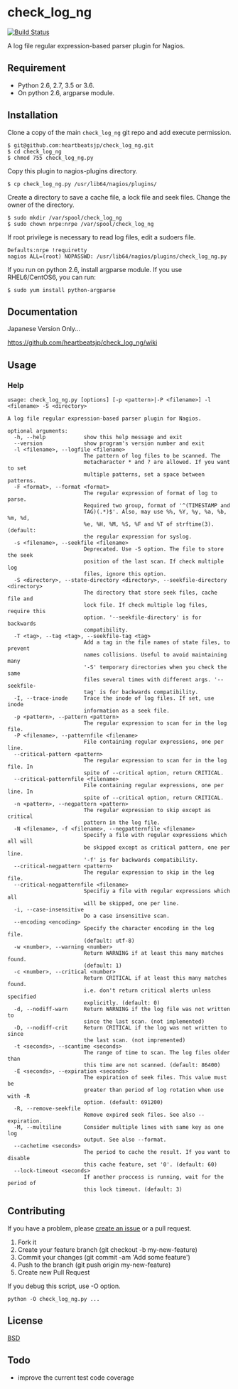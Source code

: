 # check_log_ng

[![Build Status](https://travis-ci.org/heartbeatsjp/check_log_ng.svg?branch=master)](https://travis-ci.org/heartbeatsjp/check_log_ng)

A log file regular expression-based parser plugin for Nagios.

## Requirement

- Python 2.6, 2.7, 3.5 or 3.6.
- On python 2.6, argparse module.

## Installation

Clone a copy of the main `check_log_ng` git repo and add execute permission.

```
$ git@github.com:heartbeatsjp/check_log_ng.git
$ cd check_log_ng
$ chmod 755 check_log_ng.py
```
Copy this plugin to nagios-plugins directory.

```
$ cp check_log_ng.py /usr/lib64/nagios/plugins/
```

Create a directory to save a cache file, a lock file and seek files.
Change the owner of the directory.
```
$ sudo mkdir /var/spool/check_log_ng
$ sudo chown nrpe:nrpe /var/spool/check_log_ng
```

If root privilege is necessary to read log files, edit a  sudoers file.

```
Defaults:nrpe !requiretty
nagios ALL=(root) NOPASSWD: /usr/lib64/nagios/plugins/check_log_ng.py
```

If you run on python 2.6, install argparse module.
If you use RHEL6/CentOS6, you can run:

```
$ sudo yum install python-argparse
```

## Documentation

Japanese Version Only...

https://github.com/heartbeatsjp/check_log_ng/wiki

## Usage

### Help

```
usage: check_log_ng.py [options] [-p <pattern>|-P <filename>] -l <filename> -S <directory>

A log file regular expression-based parser plugin for Nagios.

optional arguments:
  -h, --help            show this help message and exit
  --version             show program's version number and exit
  -l <filename>, --logfile <filename>
                        The pattern of log files to be scanned. The
                        metacharacter * and ? are allowed. If you want to set
                        multiple patterns, set a space between patterns.
  -F <format>, --format <format>
                        The regular expression of format of log to parse.
                        Required two group, format of '^(TIMESTAMP and
                        TAG)(.*)$'. Also, may use %%, %Y, %y, %a, %b, %m, %d,
                        %e, %H, %M, %S, %F and %T of strftime(3). (default:
                        the regular expression for syslog.
  -s <filename>, --seekfile <filename>
                        Deprecated. Use -S option. The file to store the seek
                        position of the last scan. If check multiple log
                        files, ignore this option.
  -S <directory>, --state-directory <directory>, --seekfile-directory <directory>
                        The directory that store seek files, cache file and
                        lock file. If check multiple log files, require this
                        option. '--seekfile-directory' is for backwards
                        compatibility.
  -T <tag>, --tag <tag>, --seekfile-tag <tag>
                        Add a tag in the file names of state files, to prevent
                        names collisions. Useful to avoid maintaining many
                        '-S' temporary directories when you check the same
                        files several times with different args. '--seekfile-
                        tag' is for backwards compatibility.
  -I, --trace-inode     Trace the inode of log files. If set, use inode
                        information as a seek file.
  -p <pattern>, --pattern <pattern>
                        The regular expression to scan for in the log file.
  -P <filename>, --patternfile <filename>
                        File containing regular expressions, one per line.
  --critical-pattern <pattern>
                        The regular expression to scan for in the log file. In
                        spite of --critical option, return CRITICAL.
  --critical-patternfile <filename>
                        File containing regular expressions, one per line. In
                        spite of --critical option, return CRITICAL.
  -n <pattern>, --negpattern <pattern>
                        The regular expression to skip except as critical
                        pattern in the log file.
  -N <filename>, -f <filename>, --negpatternfile <filename>
                        Specify a file with regular expressions which all will
                        be skipped except as critical pattern, one per line.
                        '-f' is for backwards compatibility.
  --critical-negpattern <pattern>
                        The regular expression to skip in the log file.
  --critical-negpatternfile <filename>
                        Specifiy a file with regular expressions which all
                        will be skipped, one per line.
  -i, --case-insensitive
                        Do a case insensitive scan.
  --encoding <encoding>
                        Specify the character encoding in the log file.
                        (default: utf-8)
  -w <number>, --warning <number>
                        Return WARNING if at least this many matches found.
                        (default: 1)
  -c <number>, --critical <number>
                        Return CRITICAL if at least this many matches found.
                        i.e. don't return critical alerts unless specified
                        explicitly. (default: 0)
  -d, --nodiff-warn     Return WARNING if the log file was not written to
                        since the last scan. (not implemented)
  -D, --nodiff-crit     Return CRITICAL if the log was not written to since
                        the last scan. (not impremented)
  -t <seconds>, --scantime <seconds>
                        The range of time to scan. The log files older than
                        this time are not scanned. (default: 86400)
  -E <seconds>, --expiration <seconds>
                        The expiration of seek files. This value must be
                        greater than period of log rotation when use with -R
                        option. (default: 691200)
  -R, --remove-seekfile
                        Remove expired seek files. See also --expiration.
  -M, --multiline       Consider multiple lines with same key as one log
                        output. See also --format.
  --cachetime <seconds>
                        The period to cache the result. If you want to disable
                        this cache feature, set '0'. (default: 60)
  --lock-timeout <seconds>
                        If another proccess is running, wait for the period of
                        this lock timeout. (default: 3)
```

## Contributing

If you have a problem, please [create an issue](https://github.com/heartbeatsjp/check_log_ng/issues) or a pull request.

1. Fork it
1. Create your feature branch (git checkout -b my-new-feature)
1. Commit your changes (git commit -am 'Add some feature')
1. Push to the branch (git push origin my-new-feature)
1. Create new Pull Request

If you debug this script, use -O option.

```
python -O check_log_ng.py ...
```

## License

[BSD](https://github.com/heartbeatsjp/check_log_ng/blob/master/LICENSE.txt)

## Todo

- improve the current test code coverage
